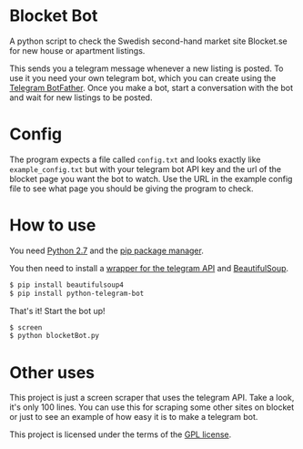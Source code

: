 # Blocket Bot

A python script to check the Swedish second-hand market site Blocket.se for new house or apartment listings.

This sends you a telegram message whenever a new listing is posted. To use it you need your own telegram
bot, which you can create using the [Telegram BotFather](https://core.telegram.org/bots). Once you make a bot, start 
a conversation with the bot and wait for new listings to be posted.

# Config
The program expects a file called `config.txt` and looks exactly like `example_config.txt` but with your telegram bot 
API key and the url of the blocket page you want the bot to watch. Use the URL in the example config file to see what
page you should be giving the program to check. 

# How to use

You need [Python 2.7](https://www.python.org/downloads/) and the [pip package manager](https://pip.pypa.io/en/stable/quickstart/).

You then need to install a [wrapper for the telegram API](https://pypi.python.org/pypi/python-telegram-bot/3.2.0) and [BeautifulSoup](http://www.crummy.com/software/BeautifulSoup/).
```sh
$ pip install beautifulsoup4
$ pip install python-telegram-bot
```

That's it! Start the bot up!
```sh
$ screen
$ python blocketBot.py
```

# Other uses
This project is just a screen scraper that uses the telegram API. Take a look, it's only 100 lines. You can use this 
for scraping some other sites on blocket or just to see an example of how easy it is to make a telegram bot. 


This project is licensed under the terms of the [GPL license](http://www.gnu.org/licenses/gpl-3.0.txt).